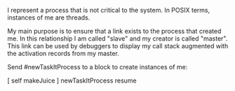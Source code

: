 I represent a process that is not critical to the system. In POSIX terms, instances of me are threads.

My main purpose is to ensure that a link exists to the process that created me. In this relationship I am called "slave" and my creator is called "master". This link can be used by debuggers to display my call stack augmented with the activation records from my master.

Send #newTaskItProcess to a block to create instances of me:

[ self makeJuice ] newTaskItProcess resume